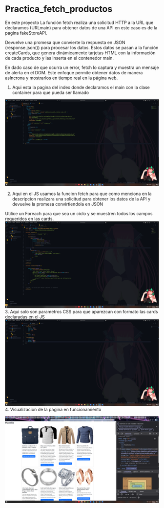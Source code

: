 # Practica_fetch_productos

En este proyecto La función fetch realiza una solicitud HTTP a la URL que declaramos (URLmain) para obtener datos de una API en este caso es de la pagina fakeStoreAPI.

Devuelve una promesa que convierte la respuesta en JSON (response.json()) para procesar los datos.
Estos datos se pasan a la función createCards, que genera dinámicamente tarjetas HTML con la información de cada producto y las inserta en el contenedor main.

En dado caso de que ocurra un error, fetch lo captura y muestra un mensaje de alerta en el DOM. Este enfoque permite obtener datos de manera asíncrona y mostrarlos en tiempo real en la página web.

1. Aqui esta la pagina del index donde declaramos el main con la clase container para que pueda ser llamado

![Image](https://raw.githubusercontent.com/Fernando-Bartolome/Practica_fetch_productos/refs/heads/main/img/index.png)

2. Aqui en el JS usamos la funcion fetch para que como menciona en la descripcion realizara una solicitud para obtener los datos de la API y devuelve la promesa convirtiendola en JSON

Utilice un Foreach para que sea un ciclo y se muestren todos los campos requeridos en las cards.
![Image](https://raw.githubusercontent.com/Fernando-Bartolome/Practica_fetch_productos/refs/heads/main/img/JS.png) 3. Aqui solo son parametros CSS para que aparezcan con formato las cards declaradas en el JS
![Image](https://raw.githubusercontent.com/Fernando-Bartolome/Practica_fetch_productos/refs/heads/main/img/CSS.png) 4. Visualizacion de la pagina en funcionamiento

![Image](https://raw.githubusercontent.com/Fernando-Bartolome/Practica_fetch_productos/refs/heads/main/img/page.png)
